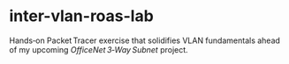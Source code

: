 # inter-vlan-roas-lab
Hands‑on Packet Tracer exercise that solidifies VLAN fundamentals ahead of my upcoming *OfficeNet 3‑Way Subnet* project.
